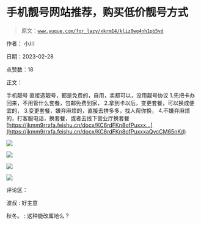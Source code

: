 # 手机靓号网站推荐，购买低价靓号方式

> 原文：[`www.yuque.com/for_lazy/xkrm14/kliz0wg4nh1pb5vd`](https://www.yuque.com/for_lazy/xkrm14/kliz0wg4nh1pb5vd)

作者： 小川 

日期：2023-02-28 

点赞数：18 

正文： 

手机靓号 直接选靓号，都是免费的，自用，卖都可以，没用靓号协议 1.先把卡办回来，不用管什么套餐，包邮免费到家， 2.拿到卡以后，变更套餐，可以换成便宜的， 3.变更套餐，嫌弃麻烦的，直接去拼多多，找人帮你换， 4.不嫌弃麻烦的，打客服电话，换套餐，或者去线下营业厅换套餐 [https://jkmm9rrxfa.feishu.cn/docx/KC6rdFKn8ofPuxxx...](https://jkmm9rrxfa.feishu.cn/docx/KC6rdFKn8ofPuxxxaQycCM65nKd) 

![](img/bba7dcbb5aaf8b1c536a80cf926f6229.png)  

![](img/544580b19324d49bb0251f83033dcf7b.png)  

![](img/e2753113d1d73fefcb685b70c357a33b.png)  

![](img/8f8ef5b78077c7abd84355ca6c7825ff.png)  

评论区： 

波叔 : 好主意 

秋冬。 : 这种能改属地么？ 

